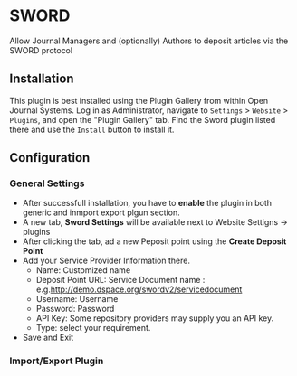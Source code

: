 # SWORD

Allow Journal Managers and (optionally) Authors to deposit articles via the SWORD protocol

## Installation

This plugin is best installed using the Plugin Gallery from within Open Journal Systems.
Log in as Administrator, navigate to `Settings` > `Website` > `Plugins`, and open the "Plugin Gallery"
tab. Find the Sword plugin listed there and use the `Install` button to install it.

## Configuration

### General Settings
- After successfull installation, you  have to **enable** the plugin in both generic and inmport export plgun section.
- A new tab, **Sword Settings** will be available next to Website Settigns -> plugins
- After clicking the tab, ad a new Peposit point using the **Create Deposit Point**
- Add your Service Provider Information there. 
  -   Name: Customized name
  -   Deposit Point URL: Service Document name :   e.g.http://demo.dspace.org/swordv2/servicedocument
  -   Username: Username
  -   Password: Password
  -   API Key: Some repository providers may supply you an API key.
  -   Type: select your requirement.
-   Save and Exit
  
 ### Import/Export Plugin
 
  
